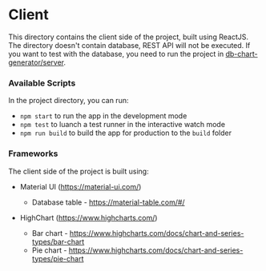 # Client
This directory contains the client side of the project, built using ReactJS. <br />
The directory doesn't contain database, REST API will not be executed. If you want to test with the database, you need to run the project in [db-chart-generator/server](../server).

### Available Scripts
In the project directory, you can run:
- `npm start` to run the app in the development mode
- `npm test` to luanch a test runner in the interactive watch mode
- `npm run build` to build the app for production to the `build` folder

### Frameworks
The client side of the project is built using:
- Material UI (https://material-ui.com/)
  - Database table - https://material-table.com/#/

- HighChart (https://www.highcharts.com/)
  - Bar chart -  https://www.highcharts.com/docs/chart-and-series-types/bar-chart
  - Pie chart - https://www.highcharts.com/docs/chart-and-series-types/pie-chart
